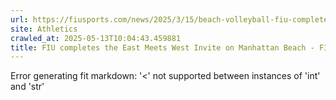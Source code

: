 ```yaml
---
url: https://fiusports.com/news/2025/3/15/beach-volleyball-fiu-completes-the-east-meets-west-invite-on-manhattan-beach.aspx
site: Athletics
crawled_at: 2025-05-13T10:04:43.459881
title: FIU completes the East Meets West Invite on Manhattan Beach - FIU Athletics
---
```


Error generating fit markdown: '<' not supported between instances of 'int' and 'str'